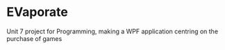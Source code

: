 # EVaporate
Unit 7 project for Programming, making a WPF application centring on the purchase of games

